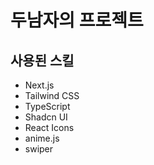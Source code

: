 # 두남자의 프로젝트

## 사용된 스킬

- Next.js
- Tailwind CSS
- TypeScript
- Shadcn UI
- React Icons
- anime.js
- swiper
